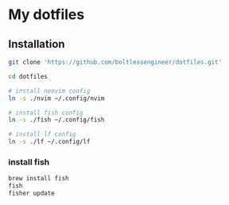 # My dotfiles

## Installation

```bash
git clone 'https://github.com/boltlessengineer/dotfiles.git'

cd dotfiles

# install neovim config
ln -s ./nvim ~/.config/nvim

# install fish config
ln -s ./fish ~/.config/fish

# install lf config
ln -s ./lf ~/.config/lf
```

### install fish
```bash
brew install fish
fish
fisher update
```
